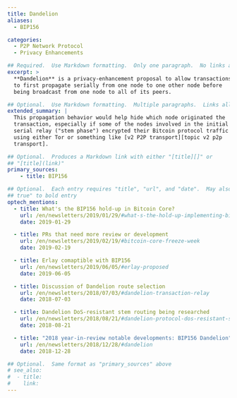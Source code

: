 ```yaml
---
title: Dandelion
aliases:
  - BIP156

categories:
  - P2P Network Protocol
  - Privacy Enhancements

## Required.  Use Markdown formatting.  Only one paragraph.  No links allowed.
excerpt: >
  **Dandelion** is a privacy-enhancement proposal to allow transactions
  to first propagate serially from one node to one other node before
  being broadcast from one node to all of its peers.

## Optional.  Use Markdown formatting.  Multiple paragraphs.  Links allowed.
extended_summary: |
  This propagation behavior would help hide which node originated the
  transaction, especially if some of the nodes involved in the initial
  serial relay ("stem phase") encrypted their Bitcoin protocol traffic
  using either Tor or something like [v2 P2P transport][topic v2 p2p
  transport].

## Optional.  Produces a Markdown link with either "[title][]" or
## "[title](link)"
primary_sources:
    - title: BIP156

## Optional.  Each entry requires "title", "url", and "date".  May also use "feature:
## true" to bold entry
optech_mentions:
  - title: What's the BIP156 hold-up in Bitcoin Core?
    url: /en/newsletters/2019/01/29/#what-s-the-hold-up-implementing-bip156-dandelion-in-bitcoin-core
    date: 2019-01-29

  - title: PRs that need more review or development
    url: /en/newsletters/2019/02/19/#bitcoin-core-freeze-week
    date: 2019-02-19

  - title: Erlay comaptible with BIP156
    url: /en/newsletters/2019/06/05/#erlay-proposed
    date: 2019-06-05

  - title: Discussion of Dandelion route selection
    url: /en/newsletters/2018/07/03/#dandelion-transaction-relay
    date: 2018-07-03

  - title: Dandelion DoS-resistant stem routing being researched
    url: /en/newsletters/2018/08/21/#dandelion-protocol-dos-resistant-stem-routing
    date: 2018-08-21

  - title: "2018 year-in-review notable developments: BIP156 Dandelion"
    url: /en/newsletters/2018/12/28/#dandelion
    date: 2018-12-28

## Optional.  Same format as "primary_sources" above
# see_also:
#  - title:
#    link:
---
```


